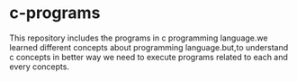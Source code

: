 # c-programs
This repository includes the programs in c programming language.we learned different concepts about programming language.but,to understand c concepts in better way we need to
execute programs related to each and every concepts.
